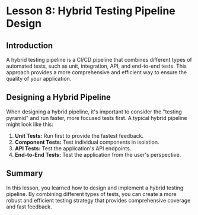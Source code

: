 # Lesson 8: Hybrid Testing Pipeline Design

## Introduction

A hybrid testing pipeline is a CI/CD pipeline that combines different types of automated tests, such as unit, integration, API, and end-to-end tests. This approach provides a more comprehensive and efficient way to ensure the quality of your application.

## Designing a Hybrid Pipeline

When designing a hybrid pipeline, it's important to consider the "testing pyramid" and run faster, more focused tests first. A typical hybrid pipeline might look like this:

1.  **Unit Tests:** Run first to provide the fastest feedback.
2.  **Component Tests:** Test individual components in isolation.
3.  **API Tests:** Test the application's API endpoints.
4.  **End-to-End Tests:** Test the application from the user's perspective.

## Summary

In this lesson, you learned how to design and implement a hybrid testing pipeline. By combining different types of tests, you can create a more robust and efficient testing strategy that provides comprehensive coverage and fast feedback.